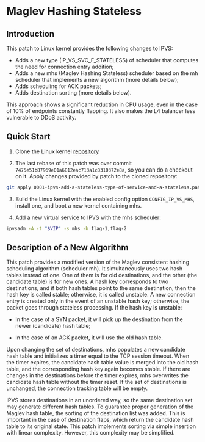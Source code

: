 Maglev Hashing Stateless
========================

Introduction
------------

This patch to Linux kernel provides the following changes to IPVS:

* Adds a new type (IP_VS_SVC_F_STATELESS) of scheduler that computes the need for connection entry addition;
* Adds a new mhs (Maglev Hashing Stateless) scheduler based on the mh scheduler that implements a new algorithm (more details below);
* Adds scheduling for ACK packets;
* Adds destination sorting (more details below).

This approach shows a significant reduction in CPU usage, even in the case of 10% of endpoints constantly flapping. It also makes the L4 balancer less vulnerable to DDoS activity.

Quick Start
-----------

1. Clone the Linux kernel [repository](https://github.com/torvalds/linux)

2. The last rebase of this patch was over commit `7475e51b87969e01a6812eac713a1c8310372e8a`, so you can do a checkout on it. Apply changes provided by patch to the cloned repository:

```bash
git apply 0001-ipvs-add-a-stateless-type-of-service-and-a-stateless.patch
```

3. Build the Linux kernel with the enabled config option `CONFIG_IP_VS_MHS`, install one, and boot a new kernel containing mhs.

4. Add a new virtual service to IPVS with the mhs scheduler:

```bash
ipvsadm -A -t "$VIP" -s mhs -b flag-1,flag-2
```

Description of a New Algorithm
------------------------------

This patch provides a modified version of the Maglev consistent hashing scheduling algorithm (scheduler mh). It simultaneously uses two hash tables instead of one. One of them is for old destinations, and the other (the candidate table) is for new ones. A hash key corresponds to two destinations, and if both hash tables point to the same destination, then the hash key is called stable; otherwise, it is called unstable. A new connection entry is created only in the event of an unstable hash key; otherwise, the packet goes through stateless processing. If the hash key is unstable:

* In the case of a SYN packet, it will pick up the destination from the newer (candidate) hash table;

* In the case of an ACK packet, it will use the old hash table.

Upon changing the set of destinations, mhs populates a new candidate hash table and initializes a timer equal to the TCP session timeout. When the timer expires, the candidate hash table value is merged into the old hash table, and the corresponding hash key again becomes stable. If there are changes in the destinations before the timer expires, mhs overwrites the candidate hash table without the timer reset. If the set of destinations is unchanged, the connection tracking table will be empty.

IPVS stores destinations in an unordered way, so the same destination set may generate different hash tables. To guarantee proper generation of the Maglev hash table, the sorting of the destination list was added. This is important in the case of destination flaps, which return the candidate hash table to its original state. This patch implements sorting via simple insertion with linear complexity. However, this complexity may be simplified.
